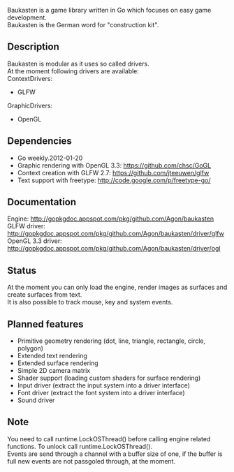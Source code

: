 Baukasten is a game library written in Go which focuses on easy game development.<br>
Baukasten is the German word for "construction kit".

## Description
Baukasten is modular as it uses so called drivers. <br>
At the moment following drivers are available:<br>
ContextDrivers:

- GLFW

GraphicDrivers:

- OpenGL

## Dependencies
- Go weekly.2012-01-20
- Graphic rendering with OpenGL 3.3: https://github.com/chsc/GoGL
- Context creation with GLFW 2.7: https://github.com/jteeuwen/glfw
- Text support with freetype: http://code.google.com/p/freetype-go/

## Documentation
Engine: http://gopkgdoc.appspot.com/pkg/github.com/Agon/baukasten
GLFW driver: http://gopkgdoc.appspot.com/pkg/github.com/Agon/baukasten/driver/glfw
OpenGL 3.3 driver: http://gopkgdoc.appspot.com/pkg/github.com/Agon/baukasten/driver/ogl

## Status
At the moment you can only load the engine, render images as surfaces and create surfaces from text.<br>
It is also possible to track mouse, key and system events.

## Planned features
- Primitive geometry rendering (dot, line, triangle, rectangle, circle, polygon)
- Extended text rendering
- Extended surface rendering
- Simple 2D camera matrix
- Shader support (loading custom shaders for surface rendering)
- Input driver (extract the input system into a driver interface)
- Font driver (extract the font system into a driver interface)
- Sound driver

## Note
You need to call runtime.LockOSThread() before calling engine related functions. To unlock call runtime.LockOSThread().<br>
Events are send through a channel with a buffer size of one, if the buffer is full new events are not passgoled through, at the moment.